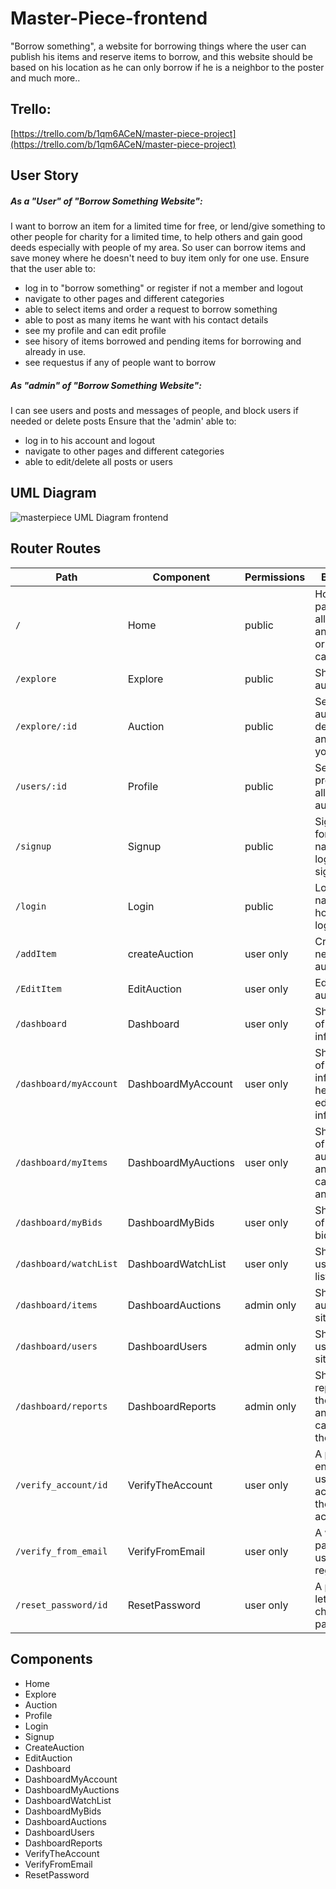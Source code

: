# Master-Piece-frontend
"Borrow something", a website for borrowing things where the user can publish his items and reserve items to borrow,
and this website should be based on his location as he can only borrow if he is a neighbor to the poster and much more..


## Trello: 
[https://trello.com/b/1qm6ACeN/master-piece-project](https://trello.com/b/1qm6ACeN/master-piece-project)


## User Story
 ##### As a "User" of "Borrow Something Website":
 I want to borrow an item for a limited time for free,
 or lend/give something to other people for charity for a limited time, 
 to help others and gain good deeds especially with people of my area.
 So user can borrow items and save money where he doesn't need to buy item only for one use.
 Ensure that the user able to:
 - log in to "borrow something" or register if not a member and logout
 - navigate to other pages and different categories
 - able to select items and order a request to borrow something
 - able to post as many items he want with his contact details
 - see my profile and can edit profile
 - see hisory of items borrowed and pending items for borrowing and already in use.
 - see requestus if any of people want to borrow

##### As "admin" of "Borrow Something Website": 
I can see users and posts and messages of people, and block users if needed
or delete posts
 Ensure that the 'admin' able to:
 - log in to his account and logout
 - navigate to other pages and different categories
 - able to edit/delete all posts or users

## UML Diagram
![masterpiece UML Diagram frontend](https://i.ibb.co/Yf4t8mr/Untitled-Diagram-drawio-3.png)


## Router Routes

| Path                   | Component          | Permissions | Behavior                                                    |
| ---------------------- | ------------------ | ----------- | ----------------------------------------------------------- |
| `/`                    | Home               | public      | Home page, show all items and seach or choose category                  |
| `/explore`             | Explore            | public      | Shows all auctions                                             |
| `/explore/:id`         | Auction               | public      | See an auction description, and also you can bid               |
| `/users/:id`           | Profile            | public      | See a user profile, with all of his auctions                |
| `/signup`              | Signup             | public      | Signup form, navigate to login after signup                 |
| `/login`               | Login              | public      | Login form, navigate to home after login                   |
| `/addItem`             | createAuction            | user only   | Create a new auction                                        |
| `/EditItem`            | EditAuction           | user only   | Edit an auction                                             |
| `/dashboard`           | Dashboard          | user only   | Shows all of the user info                                  |
| `/dashboard/myAccount` | DashboardMyAccount | user only   | Shows all of the user info, and he/she can edit any info    |
| `/dashboard/myItems`   | DashboardMyAuctions   | user only   | Shows all of the user auctions, and he/she can edit any auction   |
| `/dashboard/myBids`    | DashboardMyBids    | user only   | Shows all of the user bids                                  |
| `/dashboard/watchList`    | DashboardWatchList    | user only   | Shows the user watch list                                  |
| `/dashboard/items`     | DashboardAuctions     | admin only  | Shows all auctions in site                                  |
| `/dashboard/users`     | DashboardUsers     | admin only  | Shows all users in site                                  |
| `/dashboard/reports`   | DashboardReports   | admin only  | Shows reports in the site, and admin can change their status |
| `/verify_account/id`   | VerifyTheAccount   | user only   | A page enables the user to activate their account           |
| `/verify_from_email`   | VerifyFromEmail    | user only   | A wlecome page to a user after register                     |
| `/reset_password/id`   | ResetPassword      | user only   | A page to let a user change his password                    |

## Components

- Home
- Explore
- Auction
- Profile
- Login
- Signup
- CreateAuction
- EditAuction
- Dashboard
- DashboardMyAccount
- DashboardMyAuctions
- DashboardWatchList
- DashboardMyBids
- DashboardAuctions
- DashboardUsers
- DashboardReports
- VerifyTheAccount
- VerifyFromEmail
- ResetPassword

